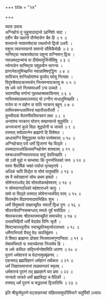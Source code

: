 +++
title = "२४"

+++

व्यास उवाच  
अग्निहोत्रं तु जुहुयादाद्यन्ते ऽहर्निशोः सदा ।  
दर्शेन चैव पक्षान्ते पौर्णमासेन चैव हि ॥ १ ॥  
शस्यान्ते नवशस्येष्ट्या तथर्त्वन्ते द्विजो ऽध्वरैः ।  
पशुना त्वयनस्यान्ते समान्ते सौमिकैर्मखैः ॥ २ ॥  
नानिष्ट्वा नवशस्येष्ट्या पशुना वाग्निमान् द्विजः ।  
नवान्नमद्यान्मांसं वा दीर्घमायुर्जिजीविषुः ॥ ३ ॥  
नवेनान्नेन चानिष्ट्वा पशुहव्येन चागन्यः ।  
प्राणानेवात्तुमिच्छन्ति नवान्नामिषगृद्धिनः ॥ ४ ॥  
सावित्रान् शान्तिहोमांश्च कुर्यात् पर्वसु नित्यशः ।  
पितॄंश्चैवाष्टकास्वर्चन् नित्यमन्वष्टकासु च ॥ ५ ॥  
एष धर्मः परो नित्यमपधर्मो ऽन्य उच्यते ।  
त्रयाणामिह वर्णानां गृहस्थाश्रमवासिनाम् ॥ ६ ॥  
नास्तिक्यादथवालस्याद् यो ऽग्नीन् नाधातुमिच्छति ।  
यजेत वा न यज्ञेन स याति नरकान् बहून् ॥ ७ ॥  
तामिस्त्रमन्धतामिस्त्रं महारौरवरौरवौ ।  
कुम्भीपाकं वैतरणीमसिपत्रवनं तथा ॥ ८ ॥  
अन्यांश्च नरकान् घोरान् सम्प्राप्यान्ते सुदुर्मतिः ।  
अन्त्यजानां कुले विप्राः शूद्रयोनौ च जायते ॥ ९ ॥  
तस्मात् सर्वप्रयत्नेन ब्राह्मणो हि विशेषतः ।  
आधायाग्निं विशुद्धात्मा यजेत परमेश्वरम् ॥ १० ॥  
अग्निहोत्रात् परो धर्मो द्विजानां नेह विद्यते ।  
तस्मादाराधयेन्नित्यमग्निहोत्रेण शाश्वतम् ॥ ११ ॥  
यश्चाधायाग्निमालस्यान्न यष्टुं देवमिच्छति ।  
सो ऽसौ मूढो न सम्भाष्यः किं पुनर्नास्तिको जनः ॥ १२ ॥  
यस्य त्रैवार्षिकं भक्तं पर्याप्तं भृत्यवृत्तये ।  
अधिकं चापि विद्येत स सोमं पातुमर्हति ॥ १३ ॥  
एष वै सर्वयज्ञानां सोमः प्रथम इष्यते ।  
सोमेनाराधयेद् देवं सोमलोकमहेश्वरम् ॥ १४ ॥  
न सोमयागादधिको महेशाराधने क्रतुः ।  
समो वा विद्यते तस्मात् सोमेनाभ्यर्चयेत् परम् ॥ १५ ॥  
पितामहेन विप्राणामादावभिहितः शुभः ।  
धर्मो विमुक्तये साक्षाच्छ्रौतः स्मार्तो द्विधा पुनः ॥ १६ ॥  
श्रौतस्त्रेताग्निसम्बन्धात् स्मार्तः पूर्वं मयोदितः ।  
श्रेयस्करतमः श्रौतस्तस्माच्छ्रौतं समाचरेत् ॥ १७ ॥  
उभावभिहितौ धर्मौ वेदादेव विनिः सृतौ ।  
शिष्टाचारस्तृतीयः स्याच्छ्रतिस्मृत्योरलाभतः ॥ १८ ॥  
धर्मेणाभिगतो यैस्तु वेदः सपरिबृंहणः ।  
ते शिष्टा ब्राह्मणाः प्रोक्ता नित्यमात्मगुणान्विताः ॥ १९ ॥  
तेषामभिमतो यः स्याच्चेतसा नित्यमेव हि ।  
स धर्मः कथितः सद्भिर्नान्येषामिति धारणा ॥ २० ॥  
पुराणं धर्मशास्त्रं च वेदानामुपबृंहणम् ।  
एकस्माद् ब्रह्मविज्ञानं धर्मज्ञानं तथैकतः ॥ २१ ॥  
धर्मं जिज्ञासमानानां तत्प्रमाणतरं स्मृतम् ।  
धर्मशास्त्रं पुराणं तद् ब्रह्मज्ञाने परा प्रमा ॥ २२ ॥  
नान्यतो जायते धर्मो ब्रह्मविद्या च वैदिकी ।  
तस्माद् धर्मं पुराणं च श्रद्धातव्यं द्विजातिभिः ॥ २३ ॥  
    
इति श्रीकूर्मपुराणे षट्साहस्त्र्यां संहितायामुपरिविभागे चतुर्विशो ऽध्यायः
